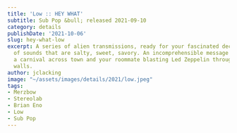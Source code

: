 ```yaml
---
title: 'Low :: HEY WHAT'
subtitle: Sub Pop &bull; released 2021-09-10
category: details
publishDate: '2021-10-06'
slug: hey-what-low
excerpt: A series of alien transmissions, ready for your fascinated decoding. A layering
  of sounds that are salty, sweet, savory. An incomprehensible message competing with
  a carnival across town and your roommate blasting Led Zeppelin through muffling
  walls.
author: jclacking
image: "~/assets/images/details/2021/low.jpeg"
tags:
- Merzbow
- Stereolab
- Brian Eno
- Low
- Sub Pop
---
```


